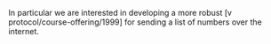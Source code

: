 In particular we are interested in developing a more robust [v protocol/course-offering/1999] for sending a list of numbers over the internet.
